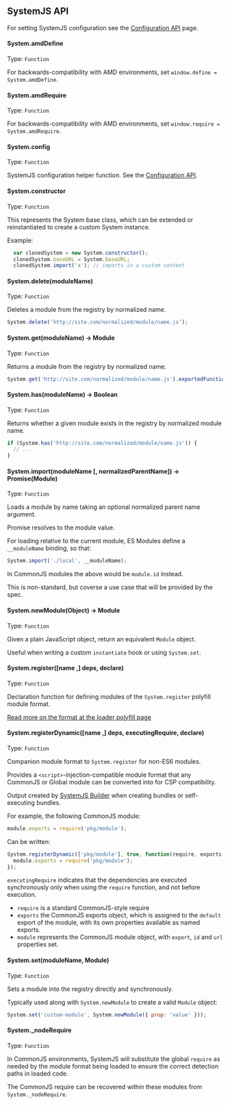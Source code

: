 ## SystemJS API

For setting SystemJS configuration see the [Configuration API](config-api.md) page.

#### System.amdDefine
Type: `Function`

For backwards-compatibility with AMD environments, set `window.define = System.amdDefine`.

#### System.amdRequire
Type: `Function`

For backwards-compatibility with AMD environments, set `window.require = System.amdRequire`.

#### System.config
Type: `Function`

SystemJS configuration helper function. See the [Configuration API](config-api.md).

#### System.constructor
Type: `Function`

This represents the System base class, which can be extended or reinstantiated to create a custom System instance.

Example:

```javascript
  var clonedSystem = new System.constructor();
  clonedSystem.baseURL = System.baseURL;
  clonedSystem.import('x'); // imports in a custom context
```

#### System.delete(moduleName)
Type: `Function`

Deletes a module from the registry by normalized name.

```javascript
System.delete('http://site.com/normalized/module/name.js');
```

#### System.get(moduleName) -> Module
Type: `Function`

Returns a module from the registry by normalized name.

```javascript
System.get('http://site.com/normalized/module/name.js').exportedFunction();
```

#### System.has(moduleName) -> Boolean
Type: `Function`

Returns whether a given module exists in the registry by normalized module name.

```javascript
if (System.has('http://site.com/normalized/module/name.js')) {
  // ...
}
```

#### System.import(moduleName [, normalizedParentName]) -> Promise(Module)
Type: `Function`

Loads a module by name taking an optional normalized parent name argument.

Promise resolves to the module value.

For loading relative to the current module, ES Modules define a `__moduleName` binding, so that:

```javascript
System.import('./local', __moduleName);
```

In CommonJS modules the above would be `module.id` instead.

This is non-standard, but coverse a use case that will be provided by the spec.

#### System.newModule(Object) -> Module
Type: `Function`

Given a plain JavaScript object, return an equivalent `Module` object.

Useful when writing a custom `instantiate` hook or using `System.set`.

#### System.register([name ,] deps, declare)
Type: `Function`

Declaration function for defining modules of the `System.register` polyfill module format.

[Read more on the format at the loader polyfill page](https://github.com/ModuleLoader/es6-module-loader/blob/v0.17.0/docs/system-register.md)

#### System.registerDynamic([name ,] deps, executingRequire, declare)
Type: `Function`

Companion module format to `System.register` for non-ES6 modules.

Provides a `<script>`-injection-compatible module format that any CommonJS or Global module can be converted into for CSP compatibility.

Output created by [SystemJS Builder](https://github.com/systemjs/builder) when creating bundles or self-executing bundles.

For example, the following CommonJS module:

```javascript
module.exports = require('pkg/module');
```

Can be written:

```javascript
System.registerDynamic(['pkg/module'], true, function(require, exports, module) {
  module.exports = require('pkg/module');
});
```

`executingRequire` indicates that the dependencies are executed synchronously only when using the `require` function, and not before execution.

* `require` is a standard CommonJS-style require
* `exports` the CommonJS exports object, which is assigned to the `default` export of the module, with its own properties available as named exports.
* `module` represents the CommonJS module object, with `export`, `id` and `url` properties set.

#### System.set(moduleName, Module)
Type: `Function`

Sets a module into the registry directly and synchronously.

Typically used along with `System.newModule` to create a valid `Module` object:

```javascript
System.set('custom-module', System.newModule({ prop: 'value' }));
```

#### System._nodeRequire
Type: `Function`

In CommonJS environments, SystemJS will substitute the global `require` as needed by the module format being loaded to ensure
the correct detection paths in loaded code.

The CommonJS require can be recovered within these modules from `System._nodeRequire`.
